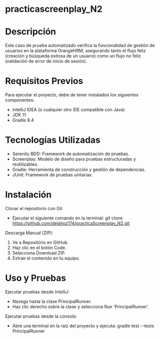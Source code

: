 # practicascreenplay_N2
# Descripción
Este caso de prueba automatizado verifica la funcionalidad de gestión de usuarios en la plataforma OrangeHRM, asegurando tanto el flujo feliz (creación y búsqueda exitosa de un usuario) como un flujo no feliz (validación de error de inicio de sesión).
# Requisitos Previos
Para ejecutar el proyecto, debe de tener instalados los siguientes componentes:

- IntelliJ IDEA (o cualquier otro IDE compatible con Java)
- JDK 11
- Gradle 8.4
  
# Tecnologías Utilizadas
- Serenity BDD: Framework de automatización de pruebas.
- Screenplay: Modelo de diseño para pruebas estructuradas y reutilizables.
- Gradle: Herramienta de construcción y gestión de dependencias.
- JUnit: Framework de pruebas unitarias.

#  Instalación
Clonar el repositorio con Git
- Ejecutar el siguiente comando en la terminal:
git clone https://github.com/delahoz174/practicaScreenplay_N2.git

Descarga Manual (ZIP):
1. Ve a Repositorio en GitHub.
2. Haz clic en el botón Code.
3. Selecciona Download ZIP.
4. Extrae el contenido en tu equipo.

# Uso y Pruebas
Ejecutar pruebas desde IntelliJ:
- Navega hasta la clase PrincipalRunner.
- Haz clic derecho sobre la clase y selecciona Run 'PrincipalRunner'.
  
Ejecutar pruebas desde la consola:
- Abre una terminal en la raíz del proyecto y ejecuta: gradle test --tests PrincipalRunner
